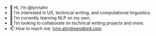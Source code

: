 - 👋 Hi, I’m @lynnahn
- 👀 I’m interested in UX, technical writing, and computational linguistics.
- 🌱 I’m currently learning NLP on my own.
- 💞️ I’m looking to collaborate on technical writing projects and more.
- 📫 How to reach me: lynn.ahn@sendbird.com

<!---
lynnahn/lynnahn is a ✨ special ✨ repository because its `README.md` (this file) appears on your GitHub profile.
You can click the Preview link to take a look at your changes.
--->

